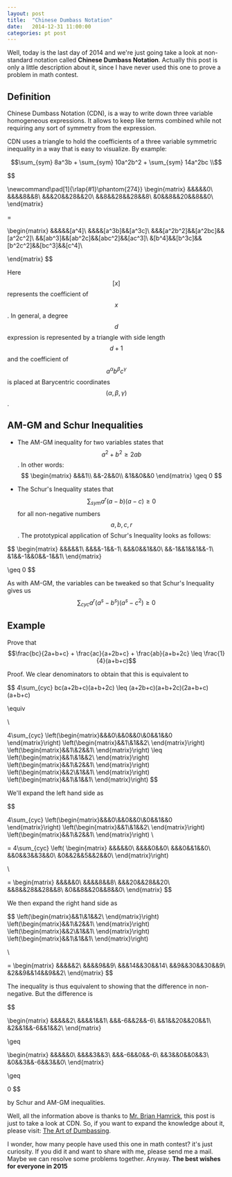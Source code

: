 ```yaml
---
layout: post
title:  "Chinese Dumbass Notation"
date:   2014-12-31 11:00:00
categories: pt post
---
```


Well, today is the last day of 2014 and we're just going take a look at non-standard notation called <b>Chinese Dumbass Notation</b>.
Actually this post is only a little description about it, since I have never used this one to prove a problem in math contest.

<b>Definition</b>
---

Chinese Dumbass Notation (CDN), is a way to write down three variable homogeneous expressions. It allows to keep like terms combined while not requiring
any sort of symmetry from the expression.

CDN uses a triangle to hold the coefficients of a three variable symmetric inequality in a way that is easy to visualize. By example: 

$$\sum_{sym} 8a^3b + \sum_{sym} 10a^2b^2 + \sum_{sym} 14a^2bc \\$$


$$

\newcommand\pad[1]{\rlap{#1}\phantom{274}}
\begin{matrix}
&&&&&0\\
&&&&8&&8\\
&&&20&&28&&20\\
&&8&&28&&28&&8\\
&0&&8&&20&&8&&0\\
\end{matrix}


=

\begin{matrix}
&&&&&[a^4]\\ 
&&&&[a^3b]&&[a^3c]\\
&&&[a^2b^2]&&[a^2bc]&&[a^2c^2]\\
&&[ab^3]&&[ab^2c]&&[abc^2]&&[ac^3]\\
&[b^4]&&[b^3c]&&[b^2c^2]&&[bc^3]&&[c^4]\\

\end{matrix}
$$

Here $$[x]$$ represents the coefficient of $$x$$. In general, a degree $$d$$ expression is represented by a triangle with side length $$d+1$$ and the
coefficient of $$a^{\alpha}b^{\beta}c^{\gamma}$$ is placed at Barycentric coordinates $$(\alpha, \beta, \gamma)$$.

<b>AM-GM and Schur Inequalities</b>
---

- The AM-GM inequality for two variables states that $$a^2 + b^2 \geq 2ab$$. In other words: 
$$
\begin{matrix}  
&&&1\\
&&-2&&0\\
&1&&0&&0
\end{matrix} \geq 0
$$


- The Schur's Inequality states that $$\sum_{sym} a^r(a-b)(a-c) \geq 0 $$ for all non-negative numbers $$a, b, c, r$$. The prototypical application of Schur's Inequality looks as follows:

$$
\begin{matrix}
&&&&&1\\ 
&&&&-1&&-1\\
&&&0&&1&&0\\
&&-1&&1&&1&&-1\\
&1&&-1&&0&&-1&&1\\
\end{matrix} 

\geq 0 
$$

As with AM-GM, the variables can be tweaked so that Schur's Inequality gives us $$\sum_{cyc}a^r(a^s-b^s)(a^s-c^2) \geq 0 $$

<b>Example</b>
---

Prove that $$\frac{bc}{2a+b+c} + \frac{ac}{a+2b+c} + \frac{ab}{a+b+2c} \leq \frac{1}{4}(a+b+c)$$

Proof. We clear denominators to obtain that this is equivalent to

$$
4\sum_{cyc} bc(a+2b+c)(a+b+2c) \leq (a+2b+c)(a+b+2c)(2a+b+c)(a+b+c)

\equiv

\\

4\sum_{cyc} \left(\begin{matrix}&&&0\\&&0&&0\\&0&&1&&0  \end{matrix}\right) \left(\begin{matrix}&&1\\&1&&2\\ \end{matrix}\right) \left(\begin{matrix}&&1\\&2&&1\\ \end{matrix}\right)  \leq \left(\begin{matrix}&&1\\&1&&2\\ \end{matrix}\right)   \left(\begin{matrix}&&1\\&2&&1\\ \end{matrix}\right)  \left(\begin{matrix}&&2\\&1&&1\\ \end{matrix}\right)  \left(\begin{matrix}&&1\\&1&&1\\ \end{matrix}\right)
$$

We'll expand the left hand side as

$$

4\sum_{cyc} \left(\begin{matrix}&&&0\\&&0&&0\\&0&&1&&0  \end{matrix}\right) \left(\begin{matrix}&&1\\&1&&2\\ \end{matrix}\right) \left(\begin{matrix}&&1\\&2&&1\\ \end{matrix}\right) \\

= 4\sum_{cyc} \left( \begin{matrix} 
&&&&&0\\ 
&&&&0&&0\\
&&&0&&1&&0\\
&&0&&3&&3&&0\\
&0&&2&&5&&2&&0\\
\end{matrix}\right)

\\

=
\begin{matrix}
&&&&&0\\
&&&&8&&8\\
&&&20&&28&&20\\
&&8&&28&&28&&8\\
&0&&8&&20&&8&&0\\
\end{matrix}
$$

We then expand the right hand side as


$$
\left(\begin{matrix}&&1\\&1&&2\\ \end{matrix}\right)   \left(\begin{matrix}&&1\\&2&&1\\ \end{matrix}\right)  \left(\begin{matrix}&&2\\&1&&1\\ \end{matrix}\right)  \left(\begin{matrix}&&1\\&1&&1\\ \end{matrix}\right)

\\

=
\begin{matrix}
&&&&&2\\
&&&&9&&9\\
&&&14&&30&&14\\
&&9&&30&&30&&9\\
&2&&9&&14&&9&&2\\
\end{matrix}
$$

The inequality is thus equivalent to showing that the difference in non-negative. But the difference is 

$$

\begin{matrix}
&&&&&2\\
&&&&1&&1\\
&&&-6&&2&&-6\\
&&1&&20&&20&&1\\
&2&&1&&-6&&1&&2\\
\end{matrix}

\geq

\begin{matrix}
&&&&&0\\
&&&&3&&3\\
&&&-6&&0&&-6\\
&&3&&0&&0&&3\\
&0&&3&&-6&&3&&0\\
\end{matrix}

\geq


0
$$

by Schur and AM-GM inequalities.

Well, all the information above is thanks to [Mr. Brian Hamrick][BH], this post is just to take a look at CDN. So, if you want to expand the knowledge about it, please visit: [The Art of Dumbassing][CDN]. 

I wonder, how many people have used this one in math contest? it's just curiosity. If you did it and want to share with me, please send me a mail.
Maybe we can resolve some problems together. Anyway. <b>The best wishes for everyone in 2015</b>


[CDN]: http://www.tjhsst.edu/~2010bhamrick/files/dumbassing.pdf
[BH]: http://www.tjhsst.edu/~2010bhamrick/
